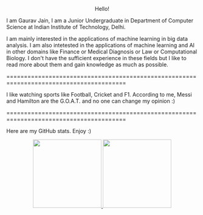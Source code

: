 <p align="center"> Hello!
</p>

I am Gaurav Jain, I am a Junior Undergraduate in Department of Computer Science at Indian Institute of Technology, Delhi. 

I am mainly interested in the applications of machine learning in big data analysis. I am also intetested in the applications of machine learning and AI in other domains like Finance or Medical Diagnosis or Law or Computational Biology. 
I don't have the sufficient experience in these fields but I like to read more about them and gain knowledge as much as possible.

========================================================================================

I like watching sports like Football, Cricket and F1. According to me, Messi and Hamilton are the G.O.A.T. and no one can change my opinion :)

========================================================================================

Here are my GitHub stats. Enjoy :)


<p align="center">
  <a href="https://github.com/GauravJain28">
    <img height="180em" src="https://github-readme-stats.vercel.app/api?username=GauravJain28&count_private=true&show_icons=true&theme=tokyonight&&include_all_commits=true"/>
    <img height="180em" src="https://github-readme-stats-eight-theta.vercel.app/api/top-langs/?username=GauravJain28&count_private=true&hide=html,css,Makefile&layout=compact&langs_count=10&theme=tokyonight"/>
  </a>
</p>
